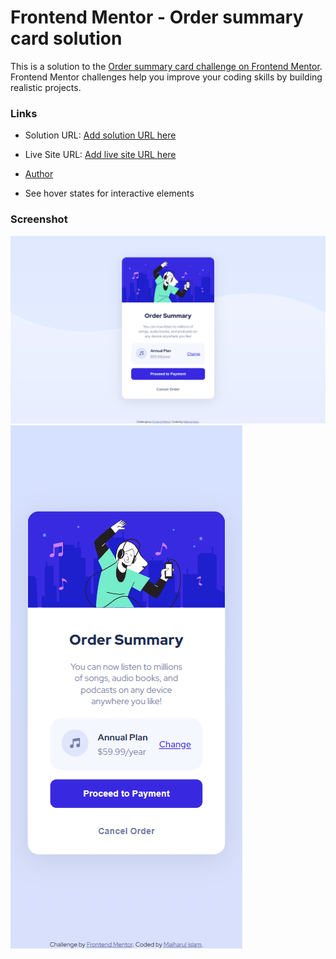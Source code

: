 # Frontend Mentor - Order summary card solution

This is a solution to the [Order summary card challenge on Frontend Mentor](https://www.frontendmentor.io/challenges/order-summary-component-QlPmajDUj). Frontend Mentor challenges help you improve your coding skills by building realistic projects. 

### Links

- Solution URL: [Add solution URL here](https://github.com/Majharulislam1/frontendmentor_order_summary)
- Live Site URL: [Add live site URL here](https://majharulislam1.github.io/frontendmentor_order_summary/)


- [Author](#Majharulislam)

 
 

- See hover states for interactive elements

### Screenshot

![](./design/desktop.png)
![](./design/mobile.png)





 




